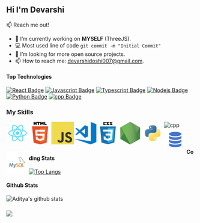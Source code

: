 ## Hi I'm Devarshi <img src="https://user-images.githubusercontent.com/1303154/88677602-1635ba80-d120-11ea-84d8-d263ba5fc3c0.gif" width="28px" alt="">



:mailbox: Reach me out!

<!-- [![Twitter Badge](https://img.shields.io/badge/-Aditya-1ca0f1?style=flat&labelColor=1ca0f1&logo=twitter&logoColor=white&link=https://twitter.com/AdityaR78891256)](https://twitter.com/DoshiDevarshi) [![Linkedin Badge](https://img.shields.io/badge/-Aditya-0e76a8?style=flat&labelColor=0e76a8&logo=linkedin&logoColor=white)](https://www.linkedin.com/in/devarshi-doshi-45571a13b/) [![Instagram Badge](https://img.shields.io/badge/-Aditya_adi-e84393?style=flat&labelColor=e84393&logo=instagram&logoColor=white)](https://www.instagram.com/devarshi_doshi/) [![Mail Badge](https://img.shields.io/badge/-isAditya-c0392b?style=flat&labelColor=c0392b&logo=gmail&logoColor=white)](mailto:devarshidoshi007@gmail.com) -->

<!-- TODO: Add last video link -->

- 🔭 I’m currently working on **MYSELF** (ThreeJS).
- :computer: Most used line of code `git commit -m "Initial Commit"`
- 🤔 I’m looking for more open source projects.
- 📫 How to reach me: devarshidoshi007@gmail.com.
<!-- - ⚡ Fun fact: I play games and go to the GYM very often. -->

#### Top Technologies

<!-- TODO: Make technologies links takes you to repositories -->

[![React Badge](https://img.shields.io/badge/-React-61DBFB?style=for-the-badge&labelColor=black&logo=react&logoColor=61DBFB)](#) [![Javascript Badge](https://img.shields.io/badge/-Javascript-F0DB4F?style=for-the-badge&labelColor=black&logo=javascript&logoColor=F0DB4F)](#) [![Typescript Badge](https://img.shields.io/badge/-Typescript-007acc?style=for-the-badge&labelColor=black&logo=typescript&logoColor=007acc)](#) [![Nodejs Badge](https://img.shields.io/badge/-Nodejs-3C873A?style=for-the-badge&labelColor=black&logo=node.js&logoColor=3C873A)](#) [![Python Badge](https://img.shields.io/badge/-Python-e535ab?style=for-the-badge&labelColor=black&logo=python&logoColor=e535ab)](#) [![cpp Badge](https://img.shields.io/badge/-C++-F0DB4F?style=for-the-badge&labelColor=black&logo=Cpp&logoColor=F0DB4F)](#)

### My Skills

<img align="left" alt="React" width="60px" src="https://raw.githubusercontent.com/github/explore/80688e429a7d4ef2fca1e82350fe8e3517d3494d/topics/react/react.png" />

<img align="left" alt="HTML5" width="60px" src="https://raw.githubusercontent.com/github/explore/80688e429a7d4ef2fca1e82350fe8e3517d3494d/topics/html/html.png" />

<img align="left" alt="JavaScript" width="60px" src="https://raw.githubusercontent.com/github/explore/80688e429a7d4ef2fca1e82350fe8e3517d3494d/topics/javascript/javascript.png" />

<img align="left" alt="Visual Studio Code" width="60px" src="https://raw.githubusercontent.com/github/explore/80688e429a7d4ef2fca1e82350fe8e3517d3494d/topics/visual-studio-code/visual-studio-code.png" />

<img align="left" alt="css" width="60px" src="https://raw.githubusercontent.com/github/explore/80688e429a7d4ef2fca1e82350fe8e3517d3494d/topics/css/css.png" />

<img align="left" alt="Node.js" width="60px" src="https://raw.githubusercontent.com/github/explore/80688e429a7d4ef2fca1e82350fe8e3517d3494d/topics/nodejs/nodejs.png" />

<img align="left" alt="Python" width="60px" src="https://raw.githubusercontent.com/github/explore/80688e429a7d4ef2fca1e82350fe8e3517d3494d/topics/python/python.png" />

<img align="left" alt="cpp" width="60px" src="https://user-images.githubusercontent.com/63283520/105761611-61b70d00-5f79-11eb-829d-c23beff68c01.png" />

<img align="left" alt="SQL" width="60px" src="https://raw.githubusercontent.com/github/explore/80688e429a7d4ef2fca1e82350fe8e3517d3494d/topics/sql/sql.png" />

<img align="left" alt="MySQL" width="60px" src="https://raw.githubusercontent.com/github/explore/80688e429a7d4ef2fca1e82350fe8e3517d3494d/topics/mysql/mysql.png" />

<!-- <img align="left" alt="Git" width="70px" src="https://user-images.githubusercontent.com/63283520/105762422-60d2ab00-5f7a-11eb-8e15-01962d9b230d.png" />

\
&emsp;
<img align="left" alt="django" width="70px" src="https://user-images.githubusercontent.com/63283520/105762547-911a4980-5f7a-11eb-990e-82cca861d0fb.png" />

&emsp;
<img align="left" alt="Git" width="70px" src="https://user-images.githubusercontent.com/63283520/105762295-397bde00-5f7a-11eb-9c63-762e2a9af8be.png" />


<img align="left" alt="MongoDB" width="70px" src="https://user-images.githubusercontent.com/63283520/105761986-cecaa280-5f79-11eb-8821-2cf8c98d3dff.png" /> -->

<br /><br />
<br />


#### Coding Stats

[![Top Langs](https://github-readme-stats.vercel.app/api/top-langs/?username=devarshidoshi&langs_count=7)](https://github.com/devarshidoshi/github-readme-stats)

#### Github Stats

![Aditya's github stats](https://github-readme-stats.vercel.app/api?username=devarshidoshi&show_icons=true&theme=radical)

### ![](https://komarev.com/ghpvc/?username=devarshidoshi&color=orange&label=Visitors+ )
